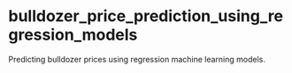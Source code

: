# bulldozer_price_prediction_using_regression_models
Predicting bulldozer prices using regression machine learning models.

